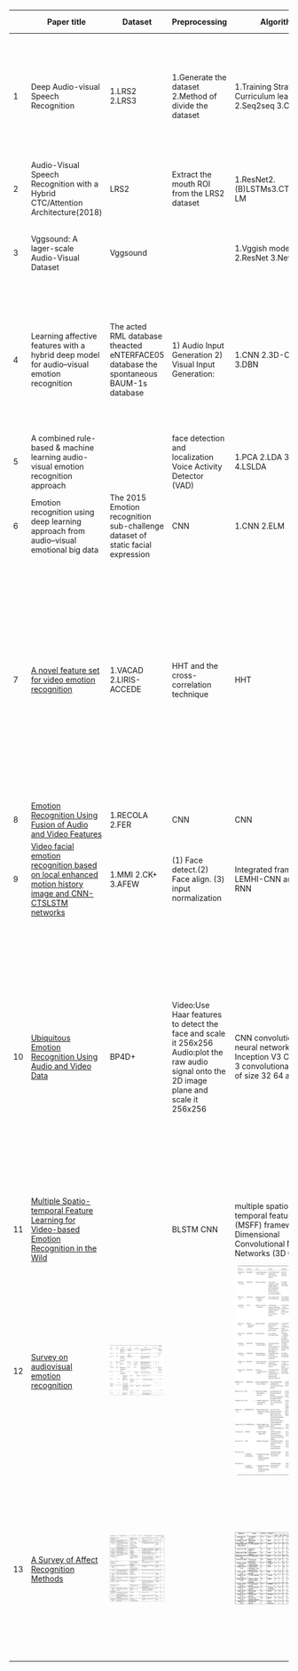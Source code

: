 |      | Paper title| Dataset| Preprocessing| Algorithm|Experiment Results|
| :--- |-- | ---------------------------- | -- |-- | ---------------- |
| 1    | Deep Audio-visual  Speech Recognition                        | 1.LRS2     2.LRS3| 1.Generate  the dataset     2.Method of divide the dataset   | 1.Training  Strategy : Curriculum learning     2.Seq2seq         3.CTC | 1.Lip  only (Seq2seq better than CTC)  2.Out-of-sync Audio and Video (Seq2seq is better) 3. Seq2seq vs CTC 3.1Training time (CTC faster than  seq2seq) 3.2Inference time (CTC faster  than seq2seq) |
| 2    | Audio-Visual  Speech Recognition with a Hybrid      CTC/Attention Architecture(2018) | LRS2| Extract the mouth ROI from the LRS2 dataset| 1.ResNet2.(B)LSTMs3.CTC4.RNN-LM | Audio-visual  model(early fusion) is beteer than audio-only model |
| 3    | Vggsound: A  lager-scale Audio-Visual Dataset| Vggsound|| 1.Vggish  model 2.ResNet 3.NetVLAD | Propose  an automated pipeline for collecting a large-scale audio-visual dataset – VGGSound. |
| 4    | Learning affective features with  a hybrid deep model for      audio–visual emotion recognition | The acted RML database theacted eNTERFACE05 database the spontaneous BAUM-1s database | 1) Audio Input Generation 2) Visual Input Generation: | 1.CNN 2.3D-CNN 3.DBN | hybrid deep learning model jointly learns a discriminative audio-visual feature representation, which performs better than previous hand-crafted     features and fusion methods on emotion recognition tasks. |
| 5    | A combined rule-based &  machine learning audio-visual emotion recognition approach | | face detection and localization Voice Activity Detector (VAD) | 1.PCA 2.LDA 3.BDPCA 4.LSLDA | |
| 6    | Emotion recognition using deep  learning approach from audio–visual emotional big data | The 2015 Emotion recognition sub-challenge    dataset of static  facial expression | CNN | 1.CNN 2.ELM                  | |
| 7    | [A novel feature set for video emotion recognition](https://proxy.library.spbu.ru:2068/science/article/pii/S092523121830198X) | 1.VACAD   2.LIRIS-ACCEDE | HHT and the cross-correlation technique    | HHT | VACAD: The RMSE of SVR based on the proposed HHTC features is lower than the one based on the traditional features for all six emotions. Thus, the proposed features can outperform previous approaches with statistical significance.LIRIS-ACCEDE: Thus, the computational load will be reduced by more than 70 times compared with the traditional feature extraction processes. |
| 8    | [Emotion Recognition Using Fusion of Audio and Video Features](https://proxy.library.spbu.ru:2281/abstract/document/8914655) | 1.RECOLA  2.FER | CNN | CNN  | |
| 9    | [Video facial emotion recognition based on local enhanced motion history image and CNN-CTSLSTM networks](https://proxy.library.spbu.ru:2068/science/article/pii/S104732031830364X) | 1.MMI 2.CK+ 3.AFEW | (1) Face detect.(2) Face align.  (3) input normalization | Integrated framework of LEMHI-CNN and CNN-RNN | Proposed framework achieves 93.9%, 78.4%, 51.2% accuracy on CK+, MMI, AFEW respectively. |
| 10   | [Ubiquitous Emotion Recognition Using Audio and Video Data](https://proxy.library.spbu.ru:2356/doi/abs/10.1145/3267305.3267689) | BP4D+                                                        | Video:Use Haar features to detect the face and scale it 256x256 Audio:plot the raw audio signal onto the 2D image plane and scale it 256x256 | CNN convolutional neural networks Inception V3 CNN with 3 convolutional layers of size 32 64 and 128 | presented a method for recognizing emotion using audio and video data, including a method for representing raw audio signals as a plotted waveform.First, is to use the raw audio signals by splitting them into blocks of time and using this raw data to train our deep networks. Second, is the fusion of the modalities. This can be done by creating a new image from the face and audio images. This approach to image fusion has shown success in face recognition. |
| 11   | [Multiple Spatio-temporal Feature Learning for Video-based Emotion Recognition in the Wild](https://proxy.library.spbu.ru:2356/doi/abs/10.1145/3242969.3264992) |                                                              | BLSTM           CNN                                          | multiple spatio-temporal feature fusion (MSFF) framework               3-Dimensional Convolutional Neural Networks (3D CNN) | Extensive experiments show that the overall accuracy of our proposed MSFF is 60.64% |
| 12   | [Survey on audiovisual emotion recognition](https://proxy.library.spbu.ru:2158/core/journals/apsipa-transactions-on-signal-and-information-processing/article/survey-on-audiovisual-emotion-recognition-databases-features-and-data-fusion-strategies/5BA206CFFEC3BAE321842B8EB820E179) | ![image-20220205164533117](List_of_papers.assets/image-20220205164533117.png) |                                                              | ![image-20220205164646804](List_of_papers.assets/image-20220205164646804.png) | This paper provides a survey on the latest research and challenges focusing on the theoretical background, databases, features, and data fusion strategies in audiovisual emotion recognition. |
| 13   | [A Survey of Affect Recognition Methods](https://proxy.library.spbu.ru:2281/abstract/document/4468714) | ![image-20220205164611515](List_of_papers.assets/image-20220205164611515.png) |                                                              | ![image-20220205164722430](List_of_papers.assets/image-20220205164722430.png) | This paper focused on surveying and discussing these novel approaches to the machine analysis of human affect and on summarizing the issues that have not received sufficient attention but are crucial for advancing the machine interpretation of human behavior in naturalistic contexts. |


